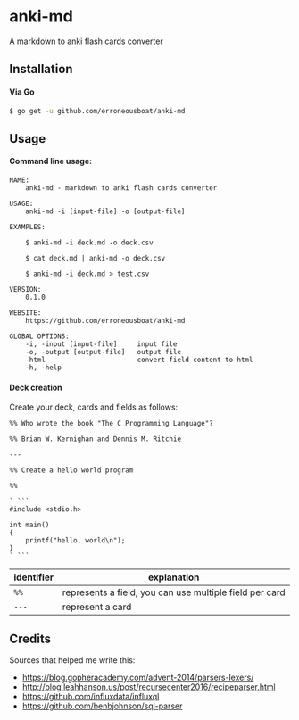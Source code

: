 anki-md 
=======

A markdown to anki flash cards converter

Installation
------------

#### Via Go

```bash
$ go get -u github.com/erroneousboat/anki-md
```

Usage
-----

#### Command line usage:

```
NAME:
    anki-md - markdown to anki flash cards converter

USAGE:
    anki-md -i [input-file] -o [output-file]

EXAMPLES:

    $ anki-md -i deck.md -o deck.csv

    $ cat deck.md | anki-md -o deck.csv

    $ anki-md -i deck.md > test.csv
    
VERSION:
    0.1.0

WEBSITE:
    https://github.com/erroneousboat/anki-md

GLOBAL OPTIONS:
    -i, -input [input-file]     input file
    -o, -output [output-file]   output file
    -html                       convert field content to html
    -h, -help
```

#### Deck creation

Create your deck, cards and fields as follows:

```
%% Who wrote the book "The C Programming Language"?

%% Brian W. Kernighan and Dennis M. Ritchie

---

%% Create a hello world program

%%

` ```
#include <stdio.h>

int main()
{
    printf("hello, world\n");
}
` ```

```

| identifier | explanation                                             |
|------------|---------------------------------------------------------|
| `%%`       | represents a field, you can use multiple field per card |
| `---`      | represent a card                                        |

Credits
-------

Sources that helped me write this:

- https://blog.gopheracademy.com/advent-2014/parsers-lexers/
- http://blog.leahhanson.us/post/recursecenter2016/recipeparser.html
- https://github.com/influxdata/influxql
- https://github.com/benbjohnson/sql-parser
